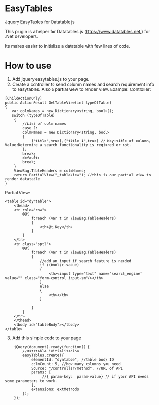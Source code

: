 # EasyTables
Jquery EasyTables for Datatable.js

This plugin is a helper for Datatables.js (https://www.datatables.net/) for .Net developers. 

Its makes easier to initialize a datatable with few lines of code. 

# How to use

1. Add jquery.easytables.js to your page.
2. Create a controller to send column names and search requirement info to easytables. Also a partial view to render view.
Example:
Controller:
```
[ChildActionOnly]
public ActionResult GetTableView(int typeOfTable)
{
   var colmNames = new Dictionary<string, bool>();
   switch (typeOfTable)
    {
        //List of colm names
        case 1:
        colmNames = new Dictionary<string, bool>
        {
            {"title",true},{"title 1",true} // Key:title of column, Value:Determine a search functionality is reqiured or not.
        };
        break;
        default:
        break;
    }
    ViewBag.TableHeaders = colmNames;
    return PartialView("_tableView"); //this is our partial view to render datatable
}
```
Partial View:
```
<table id="dyntable">
    <thead>
    <tr role="row">
        @@{
            foreach (var t in ViewBag.TableHeaders)
            {
                <th>@t.Key</th>
            }
        }
    </tr>
    <tr class="sptl">
        @@{
            foreach (var t in ViewBag.TableHeaders)
            {
                //add an input if search feature is needed
                if ((bool)t.Value)
                {
                    <th><input type="text" name="search_engine" value="" class="form-control input-sm"/></th>
                }
                else
                {
                    <th></th>
                }

            }
        }
    </tr>
    </thead>
    <tbody id="tableBody"></tbody>
</table>
```
3. Add this simple code to your page
```
    jQuery(document).ready(function() {
        //Datatable initialization
        easyTables.create({
            elementId: "dyntable", //table body ID
            colmCount: 5, //how many columns you need
            Source: "/controller/method", //URL of API
            params: [
                 //{ param-key:  param-value} // if your API needs some parameters to work.
            ],
            extensions: extMethods 
        });
    });
```
